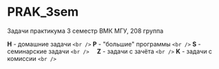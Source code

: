 # PRAK_3sem

Задачи практикума 3 семестр ВМК МГУ, 208 группа

**H** - домашние задачи `<br />`
**P** - "большие" программы `<br />`
**S** - семинарские задачи `<br />  `
**Z** - задачи c зачёта `<br />`
**K** - задачи c комиссии `<br />`
